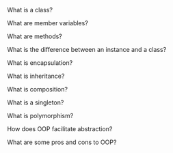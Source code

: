 
What is a class?

What are member variables?

What are methods?

What is the difference between an instance and a class?

What is encapsulation?

What is inheritance?

What is composition?

What is a singleton?

What is polymorphism?

How does OOP facilitate abstraction?

What are some pros and cons to OOP?
